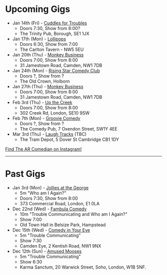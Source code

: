 Upcoming Gigs
=============
* Jan 14th (Fri) - [Cuddles for Troubles](http://www.facebook.com/CuddlesforTroubles)
  - Doors 7:30, Show from 8:00?
  -  The Trinity Pub, Borough, SE1 1JX
* Jan 17th (Mon) - [Lollipops](https://www.facebook.com/lolipopslivecomedy)
  - Doors 6:30, Show from 7:00
  - The Carlton Tavern - NW5 5EU
* Jan 20th (Thu) - [Monkey Business](http://www.monkeybusinesscomedyclub.co.uk/)
  - Doors 7:00, Show from 8:00
  - 31 Jamestown Road, Camden, NW1 7DB
* Jan 24th (Mon) - [Rising Star Comedy Club](https://www.facebook.com/RisingStarComedy/)
  - Doors ?, Show from ?
  - The Old Crown, Holborn
* Jan 27th (Thu) - [Monkey Business](http://www.monkeybusinesscomedyclub.co.uk/)
  - Doors 7:00, Show from 8:00
  - 31 Jamestown Road, Camden, NW1 7DB
* Feb 3rd (Thu) - [Up the Creek](https://up-the-creek.com)
  - Doors 7:00, Show from 8:00
  - 302 Creek Rd, London, SE10 9SW
* Feb 7th (Mon) - [Groovie Comedy](https://www.facebook.com/GroovieComedy)
  - Doors ?, Show from ?
  - The Comedy Pub, 7 Oxendon Street, SW1Y 4EE
* Mar 3rd (Thu) - [Laugh Tracks](https://www.facebook.com/laughtracks.comedynight/) (TBC)
  - The Tram Depot, 5 Dover St Cambridge CB1 1DY

[Find The AR Comedian on Instagram!](https://www.instagram.com/tansaku/)

----

Past Gigs
=========
* Jan 3rd (Mon) - [Jollies at the George](https://www.facebook.com/jolliesatthegeorge)
  - 5m "Who am I Again?"
  - Doors 7:30, Show from 8:00
  - 373 Commercial Road, London, E1 0LA
* Dec 22nd (Wed) - [Fambula Comedy](https://www.facebook.com/FambulaComedy/)
  - 10m "Trouble Communicating and Who am I Again?"
  - Show 7:00
  - Old Town Hall in Belsize Park, Hampstead
* Dec 15th (Wed) - [Comedy in Your Eye](https://www.facebook.com/comedyinyoureye/) 
  - 5m "Trouble Communicating"
  - Show 7:30
  - Camden Eye, 2 Kentish Road, NW1 9NX
* Dec 12th (Sun) - [Amused Mooses](https://www.amusedmoose.com)
  - 5m "Trouble Communicating"
  - Show 6:30
  - Karma Sanctum, 20 Warwick Street, Soho, London, W1B 5NF.


